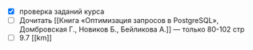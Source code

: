- [x] проверка заданий курса
- [ ] Дочитать [[Книга «Оптимизация запросов в PostgreSQL», Домбровская Г., Новиков Б., Бейликова А.]] — только 80-102 стр
- [ ] 9.7 [[km]]